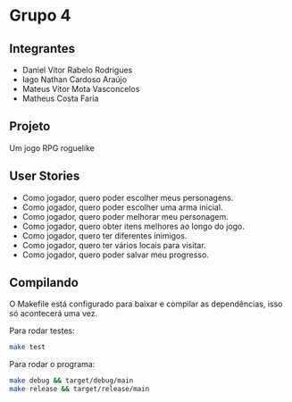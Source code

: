 # Grupo 4
## Integrantes
- Daniel Vítor Rabelo Rodrigues
- Iago Nathan Cardoso Araújo
- Mateus Vitor Mota Vasconcelos
- Matheus Costa Faria
## Projeto
Um jogo RPG roguelike
## User Stories
- Como jogador, quero poder escolher meus personagens.
- Como jogador, quero poder escolher uma arma inicial.
- Como jogador, quero poder melhorar meu personagem.
- Como jogador, quero obter itens melhores ao longo do jogo.
- Como jogador, quero ter diferentes inimigos.
- Como jogador, quero ter vários locais para visitar.
- Como jogador, quero poder salvar meu progresso.
## Compilando
O Makefile está configurado para baixar e compilar as dependências, isso só acontecerá uma vez.

Para rodar testes:
```sh
make test
```
Para rodar o programa:
```sh
make debug && target/debug/main
make release && target/release/main
```